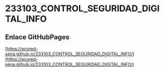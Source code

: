 # **233103_CONTROL_SEGURIDAD_DIGITAL_INFO**

## **Enlace GitHubPages**

[https://ecored-sena.github.io/233103_CONTROL_SEGURIDAD_DIGITAL_INFO/](https://ecored-sena.github.io/233103_CONTROL_SEGURIDAD_DIGITAL_INFO/)

#
